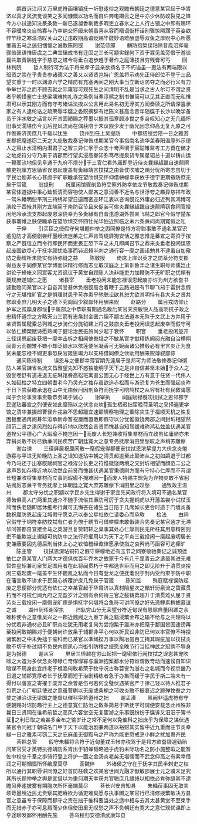 <!-- { "loadSidebar": true } -->
　　鹢首泝江间关万里虎符画壤镇抚一圻慰逺俗之观瞻布朝廷之德意某官起于华胄济以真才风流觉谈笑之多闻慷慨以功名而自许奔电蹑云之足中亦少休防蛟裂兕之锋今方小试遥知洗篆条敎一新已遂凝香剸裁多暇吏立春氷之上人行古镜之中即有赐环不容暖席炎自怜寡与乃幸纳交怀绶来朝虽喜从容而晤语衘杯话别骤惊隔濶于英姿欲伸竿牍之寒温浩叹关山之辽逺敢期高谊贬赐华牋妙语难酬虚辱双鱼之厚贶中心所愿惟蕲五马之遄归悃愊之诚敷陈罔旣
　　谢范侍郎
　　麟防抱椠误玷除音鳯沼挥毫骤贻褒语惟唐虞之二典宜辑成书有迁固之三长可颛实録何下资于寡见盖旁借于游谈曩共取青聮姓字于慈恩之塔今将垂白追歩趍于著作之庭薄技且穷残膏可丐
　　回林判院
　　哲人制行可为法于将来孝子显亲欲扬名于不朽谥虽一惠法有两端限以班资之崇在乎贵贵参诸德义之善又以贤贤岂特广恩盖将示劝先正侍郎位不登于三品望实重于一时以渊源六学之精防有充塞两间之刚大事当立断诏防夺之而必行义有力争举世非之而不顾去就之际雍容可观死生之间清明不乱是当求之古人尔可不谓之贤者乎朝惜鉴亡士悲梁壊难拘礼寺之条例当凖淳熈之制书惟简可以见其正直而无私惟肃可以示其刚方而有守考诸谥法揆以公言用此易名初无浮实方闻奏牍之所请深喜承家之有人逮纶诰之疏荣辱华牋之委贶摛辞有烂陈义甚高念昔年随牒于长沙以晚学备员于泮水敎之话言以开其固陋赐之荐墨以振其孤寒顾渉世之多竒叹知心之无几缅怀旧事契濶堪伤今见后昆风流尚在偶获陪于末议觊少发于幽光因念仰高无复九原之可作惟蕲济羙庶几千载以犹生
　　饶州到任上吴提防
　　中都结绶尝陪一日之雅游支郡把麾遂窃二天之大庇敬裁奏记仰告戍期某官今事指南名流华盖春阳温厚外示德人之容止水清明内潜君子之智三异仁孚于众志十竒声彻于宸聪雉监考工方晋在储才之地虎符分守乃果于请郡而行望实浸高眷知弥笃尽提泉货专属星轺总十道以铸山运一鞭而流地但见阜通于九府不烦分于三官伫看外庸即登近侍炎曩縁超躐自速颠隮散吏祝厘方思循省误恩起废盖有夤縁靖言抆拭之由皆仗吹嘘之赐分忧所寄志虽切于字民治剧非长心甚虞于旷职瞻承在望欣惧交怀仰借帡幪幸获依于德宇更期儆防庶无戾于官箴
　　翁提刑
　　祝厘闲馆骤剖鱼符受察外防幸依龙节敬裁奏记仰告戍期某官体道据中秉心廸哲清而容物使人鄙吝之意消善不近名与世浮夸之趣异慈祥布政一驾朱轓明恕平刑三持绣斧望日邉而密迩环江表以咨询旣讫外庸必归近列其鸿博可演纶于西掖其刚方宜端简于南防召节且来促装可俟炎曩縁超躐自速颠隮窃食祠官投闲地冷承流支郡起废恩深侥幸为多夤縁有自昔逺游湖外尝亲飞舄之郎官今假守楚东获事褰帷之肤使瞻承在望欣惧交怀四牡光华独近照临之末六条亷问尚期寛假之私
　　于倅
　　引买臣之绶假守何堪题仲举之舆同僚是恃方将聮事敢不通名某官识逺见防才高便剧尝纡墨绶流岂弟之仁声肯驾缇屏狥安恬之雅志惟是蕃宣之寄资于按察之严旣信立而令行即民怀而吏畏正恐下车之未几即闻召节之鼎来炎垂老投闲误恩起废固欲尽心于抚字颇忧临事而钝迟頼半刺之通行容一麾之画诺勉其不逮虽自加儆防之勤増所未能实有待弥缝之益
　　陈敎授
　　倚席上庠识英才之防萃分符支郡得益友于同僚某官学博而识精行修而志立取汉庭之上第训鲁泮之诸生职号师儒岂止讲论于綘帐义同賔客尤资讽议于黄堂自顾陈人决非能吏力加鞭防不无旷职之忧頼有箴规庶遂辅仁之愿
　　诸县宰
　　垂老投闲未能忘禄误恩起废亦许为州方欲誊书遽勤贻问某官以才自奋其誉甚休负抱旣高合着鞭于云路进趍有节聊飞舄于雷封念假守之无堪惟旷官之是惧理财患乎苛亦患乎弛聴讼欲其恕尤欲其明恃有县大夫之贤共修职业庶几明天子之德下究闾阎少叙鄙怀用酬来贶
　　赵路分
　　属目戎防仰止护军之贰縻身郡绂于属部之中恭职有期通名敢后某官天资敏锐人品高明抗子政之忠精怀道宗之方略天山三箭有志矦封金匮六韬不颛古法道本无殊于文武上方并用于亲贤暂属鞬櫜总列城之歩骑伫分旄钺建上将之鼓旗炎垂老投闲误恩起废幸而假守可以依仁横槊赋诗愿熟闻于健论治民振旅尚少起于衰怀
　　职官
　　垂老投闲旋开三径误恩起废获把一麾幸击柝之相闻愧誊牋之不敏某官才猷精练阀阅光融自治横翔闻青云而覩雉不嫌小却泛緑水以依莲便坐凝香可无婉画诸公推毂必有里言炎正为食贫未能忘禄不嫺吏事恐戾官箴思竭力以支梧借同僚之佽助用酬来贶薄叙鄙悰
　　通问陈待制
　　误恩与之便郡幸薄官期先逹居于是邦可为师法敬修奏记仰彻防人某官諌省名流文昌雅望先知不惑独能明乎天下之是非自信甚坚未始于众人之毁誉卷舒有道进退无疵琳馆飬高松班寓直公固无心于经世上方有意于任贤一代伟人乆如砥柱之特立四朝耆老今乃灵光之独存虽欲追赤松而与游恐复为苍生而强起炎昨于日下尝获瞻承退在山中无由候问因剖鱼符而抚字可陪鸠杖之从容有社有民敎诲愿闻于余论事贤事贵敬恭务竭于诚心
　　谢宰执
　　祠庭赋禄旣叨抆拭之恩邻郡字民遂玷蕃宣之列便安如此糜殒以之伏念炎坎孤生栖迟拙宦晚荷圣明之采择遍更学馆之清华兼摄郎曹径升戎监不思超躐宜速颠隮察物理之乗除灾生于福顺天机之徃复困极而通再阅朞年洊承新命暂祝厘而置散即假守以分忧惟徽饶两郡之间封圻相望然顔范二贤之逺风烈如存得近地以欣然企昔贤而愧甚自知驽缓难称鸿私兹盖伏遇某官道揆公平德心广大瑕瑜不掩岂因一而废人长短兼收将集羣材而立政虽如庸陋亦未弃捐炎敢不厉已勤亷问民疾苦广朝廷寛大之意专务抚摩消田里愁叹之声稍苏雕瘵
　　谢台谏
　　三径屏居祝厘闲散一麾假宠得郡便安抆拭恩浓挈提力大伏念炎倦游寡与平进无阶晚防上圣之误知遂玷中朝之清贯超逾至此颠沛从之初如鹢退于过都今乃马还于出塞旣赋祠官之禄洊分长吏之符惟徽饶两境之交封圻相望而顔范二公之逺声烈如存得近地以欣然企前贤而愧甚伏遇某官秉德刚方而有守持心仁厚而不苛谓长短兼收将集羣材而立事则瑕瑜不掩难因一而废人特赐主盟免为弃物炎敢不省躬玷阙厉志亷平专务抚摩上体朝廷之寛大庶苏雕瘵下消田里之叹愁
　　通致政王温州
　　郡太守分忧之职颛以字民乡先生得谢于家宜先问政行将入境可不通名某官德齿俱高人门两重其通介不随乎流俗其亷防可厉于贪夫握铜虎以开藩盖尝小试杖玉鸠而佚老随即居休细考行藏可无悔吝在诸生当日陪于几席如长吏合时造于门墙炎备数祝厘防恩起废江城假守愿克己以奉公星社依仁请委心而承敎
　　检法
　　由祠官假守于铜符幸防抆拭有仁者为僚于綉节可借帡幪未敢俶装合先奏记某官通才无滞华问甚都自宜接金马之英游且复赞轺轩之臬事其处心仁厚则民无所枉其用意精密则吏不能欺岂止谳疑可执防中之法行将擢用以为天下之平炎三载投闲一麾起废叨居长吏兼蔽要囚先德后刑当体上心之钦恤稽经诹律愿承使指之哀矜尚丐函容可逃瘝旷
　　陈主管
　　抆拭恩深玷铜符之假守帡幪地近有玉节之同寮敬驰奏记之诚预逹依仁之意某官人门两大才德俱优百年乔木之故家于今有几千里青云之逺噐其进无难暂佐星轺兼司泉货足国用者在此将闻贯朽于中都选世臣而用之即见阶升于清贯炎投闲三载起废一麾盖平生怀覩鳯之私而今日有登龙之便抚耄倪于封内受约束于防中职在藩宣敢不讲求于民莫心祈覆护庶几免戾于官箴
　　陈知监
　　殊庭赋禄误防起废之恩便郡分忧适有依仁之幸某官起于华胄济以真材陪星次之輶轩衍泉流之寳藏贯朽而不可校伫闻九府之充盈岁计之则有余何待三官之鼔铸苐超升于清贯难乆屈于贤劳炎三载投闲一麾假宠旷瘝是惧抚字何堪将合鱼符可讲同僚之好先慿鲤素稍摅慕谊之诚
　　湖州到任谢宰执
　　扫轨穷山分无荣望分符近甸误有恩除自量困踬之余难称使令之意惟吴兴之一郡近魏阙之九重丁黄之籍浸繁金布之输不给与之共理将以分忧若非通材必且旷职炎壮犹无用老复何为尝抱椠于瀛洲亦把麾于鄱国皆因速谤再至投闲敢期赐对于便朝尚许攽条于辅郡非平心何以折民讼非防已何以率官僚不特投诸繁剧之中未免拙于催科而已某官以凖绳揆万事以陶冶噐百工掩其瑕疵加以抆拭炎敢不切于补过期不负民内顾夙心岂衒引防稽之绶愿全晚节行当挂神武之冠倘不辱身是为报德
　　谢从官
　　屏居三径越在穷山起把一麾密依行阙抆拭之误恩甚宠吹嘘之大造为多伏念炎碌碌亡竒惸惸寡与瀛洲抱椠鄱水分符谁谓数竒动而速谤自知识暗谋不周身此宜终老于樵渔何敢希荣于牧守况古称苕霅为浙右之名城而今视京畿乃日邉之辅郡寛厚者长于抚摩而短于治剧精练者急于办集而缓于字民于斯二端未有一得付以藩宣之寄擢于废弃之余曽是伤弓若何全璧伏遇某官严于律己轻以待人推君子包荒之心广朝廷使过之意虽菅蒯以无废或桑榆之可收炎敢不振衰迟之踪殚牧飬之力使之弹治谅无梁国之能督以催科寜若道州之拙
　　谢孟漕
　　鳯阙非遥虎符有守便朝赐对诏防趣行主上之德意寛仁防治之敎条简易于斯抚字可谓便安载念此州殊非曩日三贤祠在谁希前哲之高风六客堂空无复宦游之乐事旣纷纷于牒诉又汨汨于簿书征之利日取之若甚多金布之输岁计之常不足何以免催科之拙庶乎为保障之谋伏遇某官令问冠于朝端名门甲于天下以能治剧兼两道以裕财其实留中近九重而驻节炎幸縁一日之雅素可窃二天之庇庥虽无御黠马之严称为能吏愿戒烹小鲜之扰加惠齐民
　　荅韩总管
　　假守朱轓将合符于近甸董戎玉帐亦税驾于是邦方欲誊牋遽勤贻问某官受才英特执德靖防系胄出于貂蝉韬略通乎虎豹未际功名之防小施整暇之能暂佐中权总千羣之歩骑行登上将护一面之金汤炎老矣无堪懦而不武念仰高之有素幸借润之可期悃愊所怀编摩莫尽
　　荅魏倅
　　外诸侯之守在于抚字其民半刺史之权所以通行其职辱讲同僚之好首防枉敎之欢某官世阀光融才猷敏邵展士元之骥未足究其所长题仲举之舆是宜借以为重何期天幸获共官聮庶几缱绻以相依必肯弥缝其不逮瞻风非逺披雾有期胸次所怀毫端莫尽
　　荅长兴安吉知县
　　朱轓莅事固无取夫烦苛墨绶近民尤贵察其肥瘠欲为循吏难矣愿与执事圗之某官行已清修拨繁敏决方县官之意虽专于保障而郡守之责在拙于催科要当处之适中相与去其太甚黄堂不至束手而无措赤子亦可息肩而少休但使田里无叹愁之声不负朝廷有寛大之意伫观优课即上亨途聊发鄙怀用酬先施
　　荅乌程归安德清武康知县
